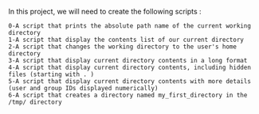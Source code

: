 In this project, we will need to create the following scripts :

    0-A script that prints the absolute path name of the current working directory
    1-A script that display the contents list of our current directory
    2-A script that changes the working directory to the user's home directory
    3-A script that display current directory contents in a long format
    4-A script that display current directory contents, including hidden files (starting with . )
    5-A script that display current directory contents with more details (user and group IDs displayed numerically)
    6-A script that creates a directory named my_first_directory in the /tmp/ directory
